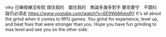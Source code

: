 viky
日練夜練沒有假
煩住我的　圍住我的　無論多幾多對手
要攻要守　不顫抖　路仍必須走
https://www.youtube.com/watch?v=EE9WbMxksRY
It's all about the grind when it comes to RPG games. You grind for experience, level up, and beat foes that were stronger than you. Hope you have fun grinding to max level and see you on the other side.
